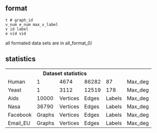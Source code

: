 
## format

    t # graph_id
    v_num e_num max_v_label
    v id label
    e vid vid

all formated data sets are in all_format_0/


## statistics

<table id="datatab" summary="Dataset statistics">
  <tr> <th colspan="5">Dataset statistics</th> </tr>

<tr>
    <td>Human</td> 
    <td>1</td> 
    <td>4674</td>
    <td>86282</td>
    <td>87</td> 
    <td>Max_deg</td>
</tr>

<tr>
    <td>Yeast</td> 
    <td>1</td> 
    <td>3112</td>
    <td>12519</td>
    <td>178</td> 
    <td>Max_deg</td>
</tr>

<tr>
    <td>Aids</td> 
    <td>10000</td> 
    <td>Vertices</td>
    <td>Edges</td>
    <td>Labels</td> 
    <td>Max_deg</td>
</tr>

<tr>
    <td>Nasa</td> 
    <td>36790</td> 
    <td>Vertices</td>
    <td>Edges</td>
    <td>Labels</td> 
    <td>Max_deg</td>
</tr>

<tr>
    <td>Facebook</td> 
    <td>Graphs</td> 
    <td>Vertices</td>
    <td>Edges</td>
    <td>Labels</td> 
    <td>Max_deg</td>
</tr>

<tr>
    <td>Email_EU</td> 
    <td>Graphs</td> 
    <td>Vertices</td>
    <td>Edges</td>
    <td>Labels</td> 
    <td>Max_deg</td>
</tr>

</table>
